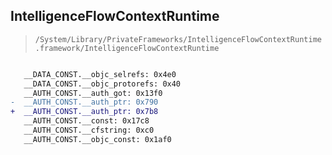 ## IntelligenceFlowContextRuntime

> `/System/Library/PrivateFrameworks/IntelligenceFlowContextRuntime.framework/IntelligenceFlowContextRuntime`

```diff

   __DATA_CONST.__objc_selrefs: 0x4e0
   __DATA_CONST.__objc_protorefs: 0x40
   __AUTH_CONST.__auth_got: 0x13f0
-  __AUTH_CONST.__auth_ptr: 0x790
+  __AUTH_CONST.__auth_ptr: 0x7b8
   __AUTH_CONST.__const: 0x17c8
   __AUTH_CONST.__cfstring: 0xc0
   __AUTH_CONST.__objc_const: 0x1af0

```
